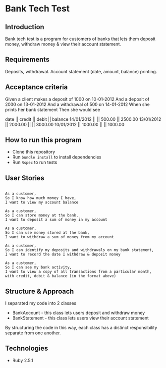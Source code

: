 
# Bank Tech Test

## Introduction

Bank tech test is a program for customers of banks that lets them deposit money, withdraw money & view their account statement.

## Requirements

Deposits, withdrawal.
Account statement (date, amount, balance) printing.

## Acceptance criteria

Given a client makes a deposit of 1000 on 10-01-2012
And a deposit of 2000 on 13-01-2012
And a withdrawal of 500 on 14-01-2012
When she prints her bank statement
Then she would see

date || credit || debit || balance
14/01/2012 || || 500.00 || 2500.00
13/01/2012 || 2000.00 || || 3000.00
10/01/2012 || 1000.00 || || 1000.00

## How to run this program

* Clone this repository
* Run `bundle install` to install dependencies
* Run `Rspec` to run tests


## User Stories

```

As a customer,
So I know how much money I have,
I want to view my account balance

As a customer,
So I can store money at the bank,
I want to deposit a sum of money in my account

As a customer,
So I can use money stored at the bank,
I want to withdraw a sum of money from my account

As a customer,
So I can identify my deposits and withdrawals on my bank statement,
I want to record the date I withdraw & deposit money

As a customer,
So I can see my bank activity,
I want to view a copy of all transactions from a particular month, with credit, debit & balance (in the format above)

```

## Structure & Approach

I separated my code into 2 classes

  * BankAccount - this class lets users deposit and withdraw money
  * BankStatement - this class lets users view their account statement

By structuring the code in this way, each class has a distinct responsibility separate from one another.

## Technologies

* Ruby 2.5.1
